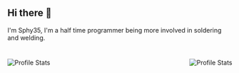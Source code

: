 ## Hi there 👋

<p> I'm Sphy35, I'm a half time programmer being more involved in soldering and welding.</p>

#

<div>
  <img align="left" src="https://github-readme-stats.vercel.app/api?username=Sphy35&show_icons=true&theme=nightowl" alt="Profile Stats">
  <img align="right" src="https://github-readme-stats.vercel.app/api/top-langs/?username=Sphy35&layout=compact&theme=nightowl" alt="Profile Stats">
</div>
